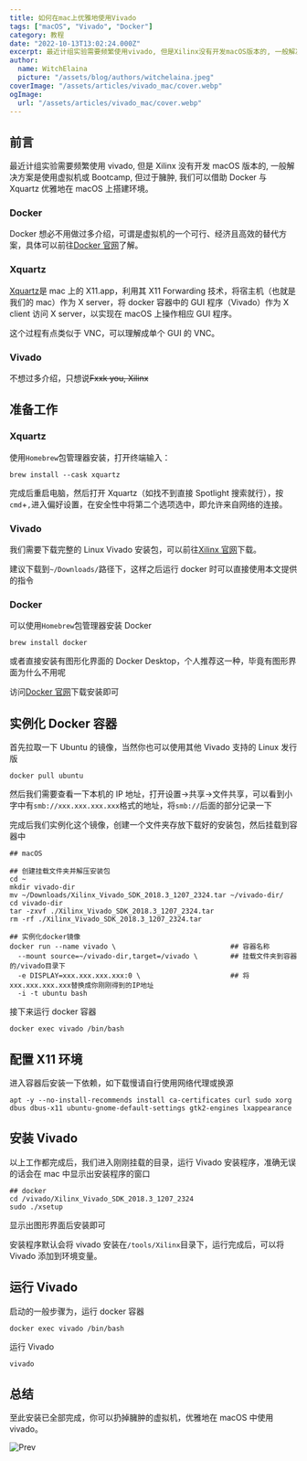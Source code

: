 ```yaml
---
title: 如何在mac上优雅地使用Vivado
tags: ["macOS", "Vivado", "Docker"]
category: 教程
date: "2022-10-13T13:02:24.000Z"
excerpt: 最近计组实验需要频繁使用vivado, 但是Xilinx没有开发macOS版本的, 一般解决方案是使用虚拟机或Bootcamp, 但过于臃肿, 我们可以借助Docker与Xquartz优雅地在macOS上搭建环境.
author:
  name: WitchElaina
  picture: "/assets/blog/authors/witchelaina.jpeg"
coverImage: "/assets/articles/vivado_mac/cover.webp"
ogImage:
  url: "/assets/articles/vivado_mac/cover.webp"
---
```


## 前言

最近计组实验需要频繁使用 vivado, 但是 Xilinx 没有开发 macOS 版本的, 一般解决方案是使用虚拟机或 Bootcamp, 但过于臃肿, 我们可以借助 Docker 与 Xquartz 优雅地在 macOS 上搭建环境。

### Docker

Docker 想必不用做过多介绍，可谓是虚拟机的一个可行、经济且高效的替代方案，具体可以前往[Docker 官网](https://docs.docker.com/)了解。

### Xquartz

[Xquartz](https://www.xquartz.org/index.html)是 mac 上的 X11.app，利用其 X11 Forwarding 技术，将宿主机（也就是我们的 mac）作为 X server，将 docker 容器中的 GUI 程序（Vivado）作为 X client 访问 X server，以实现在 macOS 上操作相应 GUI 程序。

这个过程有点类似于 VNC，可以理解成单个 GUI 的 VNC。

### Vivado

不想过多介绍，只想说~~Fxxk you, Xilinx~~

## 准备工作

### Xquartz

使用`Homebrew`包管理器安装，打开终端输入：

```shell
brew install --cask xquartz
```

完成后重启电脑，然后打开 Xquartz（如找不到直接 Spotlight 搜索就行），按`cmd`+`,`进入偏好设置，在安全性中将第二个选项选中，即允许来自网络的连接。

### Vivado

我们需要下载完整的 Linux Vivado 安装包，可以前往[Xilinx 官网](https://www.xilinx.com/support/download.html)下载。

建议下载到`~/Downloads/`路径下，这样之后运行 docker 时可以直接使用本文提供的指令

### Docker

可以使用`Homebrew`包管理器安装 Docker

```shell
brew install docker
```

或者直接安装有图形化界面的 Docker Desktop，个人推荐这一种，毕竟有图形界面为什么不用呢

访问[Docker 官网](https://www.docker.com/)下载安装即可

## 实例化 Docker 容器

首先拉取一下 Ubuntu 的镜像，当然你也可以使用其他 Vivado 支持的 Linux 发行版

```shell
docker pull ubuntu
```

然后我们需要查看一下本机的 IP 地址，打开设置->共享->文件共享，可以看到小字中有`smb://xxx.xxx.xxx.xxx`格式的地址，将`smb://`后面的部分记录一下

完成后我们实例化这个镜像，创建一个文件夹存放下载好的安装包，然后挂载到容器中

```shell
## macOS

## 创建挂载文件夹并解压安装包
cd ~
mkdir vivado-dir
mv ~/Downloads/Xilinx_Vivado_SDK_2018.3_1207_2324.tar ~/vivado-dir/
cd vivado-dir
tar -zxvf ./Xilinx_Vivado_SDK_2018.3_1207_2324.tar
rm -rf ./Xilinx_Vivado_SDK_2018.3_1207_2324.tar

## 实例化docker镜像
docker run --name vivado \                            ## 容器名称
  --mount source=~/vivado-dir,target=/vivado \        ## 挂载文件夹到容器的/vivado目录下
  -e DISPLAY=xxx.xxx.xxx.xxx:0 \                      ## 将xxx.xxx.xxx.xxx替换成你刚刚得到的IP地址
  -i -t ubuntu bash
```

接下来运行 docker 容器

```shell
docker exec vivado /bin/bash
```

## 配置 X11 环境

进入容器后安装一下依赖，如下载慢请自行使用网络代理或换源

```shell
apt -y --no-install-recommends install ca-certificates curl sudo xorg dbus dbus-x11 ubuntu-gnome-default-settings gtk2-engines lxappearance
```

## 安装 Vivado

以上工作都完成后，我们进入刚刚挂载的目录，运行 Vivado 安装程序，准确无误的话会在 mac 中显示出安装程序的窗口

```shell
## docker
cd /vivado/Xilinx_Vivado_SDK_2018.3_1207_2324
sudo ./xsetup
```

显示出图形界面后安装即可

安装程序默认会将 vivado 安装在`/tools/Xilinx`目录下，运行完成后，可以将 Vivado 添加到环境变量。

## 运行 Vivado

启动的一般步骤为，运行 docker 容器

```
docker exec vivado /bin/bash
```

运行 Vivado

```
vivado
```

## 总结

至此安装已全部完成，你可以扔掉臃肿的虚拟机，优雅地在 macOS 中使用 vivado。

![Prev](/assets/articles/vivado_mac/cover.webp)
